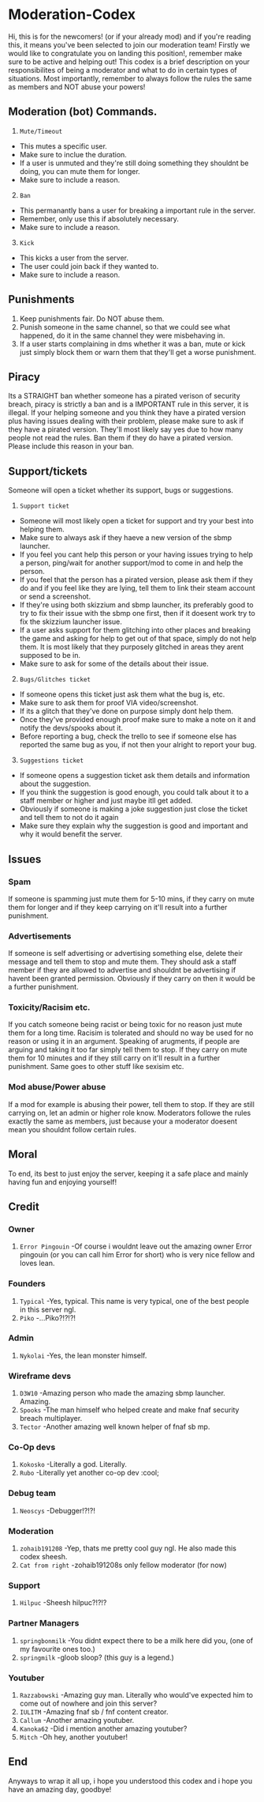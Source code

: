 # Moderation-Codex
Hi, this is for the newcomers! (or if your already mod) and if you're reading this, it means you've been selected to join our moderation team!
Firstly we would like to congratulate you on landing this position!, remember make sure to be active and helping out!
This codex is a brief description on your responsibilites of being a moderator and what to do in certain types of situations.
Most importantly, remember to always follow the rules the same as members and NOT abuse your powers!
## Moderation (bot) Commands.
1. `Mute/Timeout`
- This mutes a specific user.
- Make sure to inclue the duration.
- If a user is unmuted and they're still doing something they shouldnt be doing, you can mute them for longer.
- Make sure to include a reason.
2. `Ban`
- This permanantly bans a user for breaking a important rule in the server.
- Remember, only use this if absolutely necessary.
- Make sure to include a reason.
3. `Kick`
- This kicks a user from the server.
- The user could join back if they wanted to.
- Make sure to include a reason.
## Punishments
1. Keep punishments fair. Do NOT abuse them.
2. Punish someone in the same channel, so that we could see what happened, do it in the same channel they were misbehaving in.
3. If a user starts complaining in dms whether it was a ban, mute or kick just simply block them or warn them that they'll get a worse punishment.
## Piracy
Its a STRAIGHT ban whether someone has a pirated verison of security breach, piracy is strictly a ban and is a IMPORTANT rule in this server, it is illegal.
If your helping someone and you think they have a pirated version plus having issues dealing with their problem, please make sure to ask if they have a pirated version.
They'll most likely say yes due to how many people not read the rules.
Ban them if they do have a pirated version. Please include this reason in your ban.
## Support/tickets
Someone will open a ticket whether its support, bugs or suggestions.
1. `Support ticket`
- Someone will most likely open a ticket for support and try your best into helping them.
- Make sure to always ask if they haeve a new version of the sbmp launcher.
- If you feel you cant help this person or your having issues trying to help a person, ping/wait for another support/mod to come in and help the person.
- If you feel that the person has a pirated version, please ask them if they do and if you feel like they are lying, tell them to link their steam account or send a screenshot.
- If they're using both skizzium and sbmp launcher, its preferably good to try to fix their issue with the sbmp one first, then if it doesent work try to fix the skizzium launcher issue.
- If a user asks support for them glitching into other places and breaking the game and asking for help to get out of that space, simply do not help them. It is most likely that they purposely glitched in areas they arent supposed to be in.
- Make sure to ask for some of the details about their issue.
2. `Bugs/Glitches ticket`
- If someone opens this ticket just ask them what the bug is, etc.
- Make sure to ask them for proof VIA video/screenshot.
- If its a glitch that they've done on purpose simply dont help them.
- Once they've provided enough proof make sure to make a note on it and notify the devs/spooks about it.
- Before reporting a bug, check the trello to see if someone else has reported the same bug as you, if not then your alright to report your bug.
3. `Suggestions ticket`
- If someone opens a suggestion ticket ask them details and information about the suggestion.
- If you think the suggestion is good enough, you could talk about it to a staff member or higher and just maybe itll get added.
- Obviously if someone is making a joke suggestion just close the ticket and tell them to not do it again
- Make sure they explain why the suggestion is good and important and why it would benefit the server.
## Issues
### Spam
If someone is spamming just mute them for 5-10 mins, if they carry on mute them for longer and if they keep carrying on it'll result into a further punishment.
### Advertisements
If someone is self advertising or advertising something else, delete their message and tell them to stop and mute them. They should ask a staff member if they are allowed to advertise and shouldnt be advertising if havent been granted permission. Obviously if they carry on then it would be a further punishment.
### Toxicity/Racisim etc.
If you catch someone being racist or being toxic for no reason just mute them for a long time. Racisim is tolerated and should no way be used for no reason or using it in an argument. Speaking of arugments, if people are arguing and taking it too far simply tell them to stop. If they carry on mute them for 10 minutes and if they still carry on it'll result in a further punishment. Same goes to other stuff like sexisim etc.
### Mod abuse/Power abuse
If a mod for example is abusing their power, tell them to stop. If they are still carrying on, let an admin or higher role know. Moderators followe the rules exactly the same as members, just because your a moderator doesent mean you shouldnt follow certain rules.
## Moral
To end, its best to just enjoy the server, keeping it a safe place and mainly having fun and enjoying yourself!
## Credit
### Owner
1. `Error Pingouin`
-Of course i wouldnt leave out the amazing owner Error pingouin (or you can call him Error for short) who is very nice fellow and loves lean.
### Founders
1. `Typical`
-Yes, typical. This name is very typical, one of the best people in this server ngl.
2. `Piko`
-...Piko?!?!?!
### Admin
1. `Nykolai`
-Yes, the lean monster himself.
### Wireframe devs
1. `D3W10`
-Amazing person who made the amazing sbmp launcher. Amazing.
2. `Spooks`
-The man himself who helped create and make fnaf security breach multiplayer.
3. `Tector`
-Another amazing well known helper of fnaf sb mp.
### Co-Op devs
1. `Kokosko`
-Literally a god. Literally.
2. `Rubo`
-Literally yet another co-op dev :cool;
### Debug team
1. `Neoscys`
-Debugger!?!?!
### Moderation
1. `zohaib191208`
-Yep, thats me pretty cool guy ngl. He also made this codex sheesh.
2. `Cat from right`
-zohaib191208s only fellow moderator (for now)
### Support
1. `Hilpuc`
-Sheesh hilpuc?!?!?
### Partner Managers
1. `springbonmilk`
-You didnt expect there to be a milk here did you, (one of my favourite ones too.)
2. `springmilk`
-gloob sloop? (this guy is a legend.)
### Youtuber
1. `Razzabowski`
-Amazing guy man. Literally who would've expected him to come out of nowhere and join this server?
2. `IULITM`
-Amazing fnaf sb / fnf content creator.
3. `Callum`
-Another amazing youtuber.
4. `Kanoka62`
-Did i mention another amazing youtuber?
5. `Mitch`
-Oh hey, another youtuber!
## End
Anyways to wrap it all up, i hope you understood this codex and i hope you have an amazing day, goodbye!
